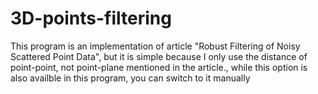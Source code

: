 # 3D-points-filtering
This program is an implementation of article "Robust Filtering of Noisy Scattered Point Data", but it is simple because I only use the distance of point-point, not point-plane mentioned in the article., while this option is also availble in this program, you can switch to it manually
